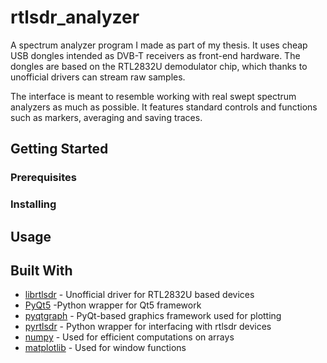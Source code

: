 # rtlsdr_analyzer

A spectrum analyzer program I made as part of my thesis. It uses cheap USB dongles intended as DVB-T receivers as front-end hardware. The dongles are based on the RTL2832U demodulator chip, which thanks to unofficial drivers can stream raw samples.

The interface is meant to resemble working with real swept spectrum analyzers as much as possible. It features standard controls and functions such as markers, averaging and saving traces.

## Getting Started

### Prerequisites

### Installing

## Usage

## Built With

* [librtlsdr](https://osmocom.org/projects/rtl-sdr/wiki/Rtl-sdr) - Unofficial driver for RTL2832U based devices
* [PyQt5](https://riverbankcomputing.com/software/pyqt/intro) -Python wrapper for Qt5 framework
* [pyqtgraph](http://www.pyqtgraph.org/) - PyQt-based graphics framework used for plotting
* [pyrtlsdr](https://github.com/roger-/pyrtlsdr) - Python wrapper for interfacing with rtlsdr devices
* [numpy](http://www.numpy.org/) - Used for efficient computations on arrays
* [matplotlib](https://matplotlib.org/) - Used for window functions